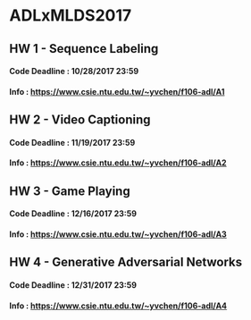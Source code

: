 # ADLxMLDS2017

## HW 1 - Sequence Labeling
#### Code Deadline : 10/28/2017 23:59
#### Info : https://www.csie.ntu.edu.tw/~yvchen/f106-adl/A1
## HW 2 - Video Captioning
#### Code Deadline : 11/19/2017 23:59
#### Info : https://www.csie.ntu.edu.tw/~yvchen/f106-adl/A2
## HW 3 - Game Playing
#### Code Deadline : 12/16/2017 23:59
#### Info : https://www.csie.ntu.edu.tw/~yvchen/f106-adl/A3
## HW 4 - Generative Adversarial Networks
#### Code Deadline : 12/31/2017 23:59
#### Info : https://www.csie.ntu.edu.tw/~yvchen/f106-adl/A4
